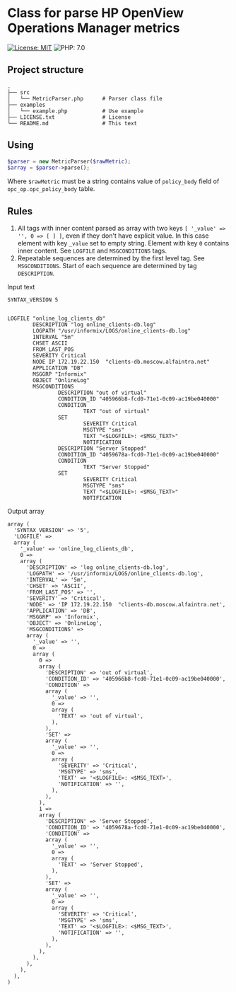 # Class for parse HP OpenView Operations Manager metrics
[![License: MIT](https://img.shields.io/badge/License-MIT-yellow.svg)](https://opensource.org/licenses/MIT)
![PHP: 7.0](https://img.shields.io/badge/PHP-7.0-green.svg)

## Project structure
    .
    ├── src
    │   └── MetricParser.php      # Parser class file 
    ├── examples
    │   └── example.php           # Use example
    ├── LICENSE.txt               # License
    └── README.md                 # This text

## Using

```php
$parser = new MetricParser($rawMetric);
$array = $parser->parse();
```

Where ```$rawMetric``` must be a string contains value of ```policy_body``` field of ```opc_op.opc_policy_body``` table. 

## Rules
1) All tags with inner content parsed as array with two keys ```[ '_value' => '', 0 => [ ] ]```, even if they don't have explicit value. In this case element with key ```_value``` set to empty string. Element with key ```0``` contains inner content. See ```LOGFILE``` and ```MSGCONDITIONS``` tags.
2) Repeatable sequences are determined by the first level tag. See ```MSGCONDITIONS```. Start of each sequence are determined by tag  ```DESCRIPTION```.

Input text
```
SYNTAX_VERSION 5


LOGFILE "online_log_clients_db"
        DESCRIPTION "log online_clients-db.log"
        LOGPATH "/usr/informix/LOGS/online_clients-db.log"
        INTERVAL "5m"
        CHSET ASCII
        FROM_LAST_POS
        SEVERITY Critical
        NODE IP 172.19.22.150  "clients-db.moscow.alfaintra.net"
        APPLICATION "DB"
        MSGGRP "Informix"
        OBJECT "OnlineLog"
        MSGCONDITIONS
                DESCRIPTION "out of virtual"
                CONDITION_ID "405966b8-fcd0-71e1-0c09-ac19be040000"
                CONDITION
                        TEXT "out of virtual"
                SET
                        SEVERITY Critical
                        MSGTYPE "sms"
                        TEXT "<$LOGFILE>: <$MSG_TEXT>"
                        NOTIFICATION
                DESCRIPTION "Server Stopped"
                CONDITION_ID "4059678a-fcd0-71e1-0c09-ac19be040000"
                CONDITION
                        TEXT "Server Stopped"
                SET
                        SEVERITY Critical
                        MSGTYPE "sms"
                        TEXT "<$LOGFILE>: <$MSG_TEXT>"
                        NOTIFICATION
```

Output array
```$xslt
array (
  'SYNTAX_VERSION' => '5',
  'LOGFILE' => 
  array (
    '_value' => 'online_log_clients_db',
    0 => 
    array (
      'DESCRIPTION' => 'log online_clients-db.log',
      'LOGPATH' => '/usr/informix/LOGS/online_clients-db.log',
      'INTERVAL' => '5m',
      'CHSET' => 'ASCII',
      'FROM_LAST_POS' => '',
      'SEVERITY' => 'Critical',
      'NODE' => 'IP 172.19.22.150  "clients-db.moscow.alfaintra.net',
      'APPLICATION' => 'DB',
      'MSGGRP' => 'Informix',
      'OBJECT' => 'OnlineLog',
      'MSGCONDITIONS' => 
      array (
        '_value' => '',
        0 => 
        array (
          0 => 
          array (
            'DESCRIPTION' => 'out of virtual',
            'CONDITION_ID' => '405966b8-fcd0-71e1-0c09-ac19be040000',
            'CONDITION' => 
            array (
              '_value' => '',
              0 => 
              array (
                'TEXT' => 'out of virtual',
              ),
            ),
            'SET' => 
            array (
              '_value' => '',
              0 => 
              array (
                'SEVERITY' => 'Critical',
                'MSGTYPE' => 'sms',
                'TEXT' => '<$LOGFILE>: <$MSG_TEXT>',
                'NOTIFICATION' => '',
              ),
            ),
          ),
          1 => 
          array (
            'DESCRIPTION' => 'Server Stopped',
            'CONDITION_ID' => '4059678a-fcd0-71e1-0c09-ac19be040000',
            'CONDITION' => 
            array (
              '_value' => '',
              0 => 
              array (
                'TEXT' => 'Server Stopped',
              ),
            ),
            'SET' => 
            array (
              '_value' => '',
              0 => 
              array (
                'SEVERITY' => 'Critical',
                'MSGTYPE' => 'sms',
                'TEXT' => '<$LOGFILE>: <$MSG_TEXT>',
                'NOTIFICATION' => '',
              ),
            ),
          ),
        ),
      ),
    ),
  ),
)
```

